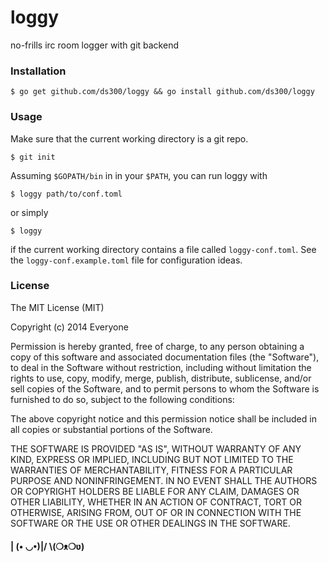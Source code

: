 loggy
=====

no-frills irc room logger with git backend

### Installation

    $ go get github.com/ds300/loggy && go install github.com/ds300/loggy

### Usage

Make sure that the current working directory is a git repo.

    $ git init

Assuming `$GOPATH/bin` in in your `$PATH`, you can run loggy with 

    $ loggy path/to/conf.toml

or simply

    $ loggy

if the current working directory contains a file called `loggy-conf.toml`.
See the `loggy-conf.example.toml` file for configuration ideas.

### License

The MIT License (MIT)

Copyright (c) 2014 Everyone

Permission is hereby granted, free of charge, to any person obtaining a copy
of this software and associated documentation files (the "Software"), to deal
in the Software without restriction, including without limitation the rights
to use, copy, modify, merge, publish, distribute, sublicense, and/or sell
copies of the Software, and to permit persons to whom the Software is
furnished to do so, subject to the following conditions:

The above copyright notice and this permission notice shall be included in
all copies or substantial portions of the Software.

THE SOFTWARE IS PROVIDED "AS IS", WITHOUT WARRANTY OF ANY KIND, EXPRESS OR
IMPLIED, INCLUDING BUT NOT LIMITED TO THE WARRANTIES OF MERCHANTABILITY,
FITNESS FOR A PARTICULAR PURPOSE AND NONINFRINGEMENT. IN NO EVENT SHALL THE
AUTHORS OR COPYRIGHT HOLDERS BE LIABLE FOR ANY CLAIM, DAMAGES OR OTHER
LIABILITY, WHETHER IN AN ACTION OF CONTRACT, TORT OR OTHERWISE, ARISING FROM,
OUT OF OR IN CONNECTION WITH THE SOFTWARE OR THE USE OR OTHER DEALINGS IN
THE SOFTWARE.

#### | (• ◡•)|/ \\(❍ᴥ❍ʋ)